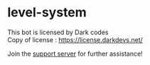 # level-system
 
This bot is licensed by Dark codes<br>
Copy of license : https://license.darkdevs.net/

Join the [support server](https://discord.gg/devs) for further assistance!
